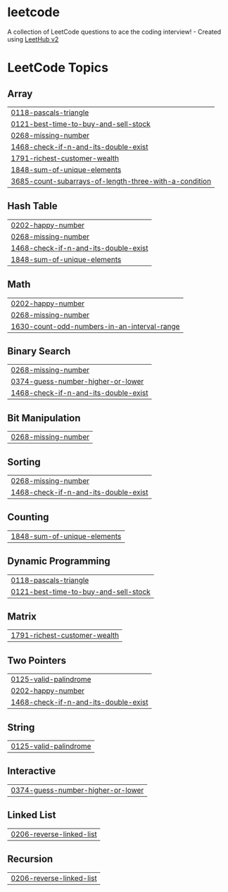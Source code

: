 # leetcode
A collection of LeetCode questions to ace the coding interview! - Created using [LeetHub v2](https://github.com/arunbhardwaj/LeetHub-2.0)

<!---LeetCode Topics Start-->
# LeetCode Topics
## Array
|  |
| ------- |
| [0118-pascals-triangle](https://github.com/ameerali2006/leetcode/tree/master/0118-pascals-triangle) |
| [0121-best-time-to-buy-and-sell-stock](https://github.com/ameerali2006/leetcode/tree/master/0121-best-time-to-buy-and-sell-stock) |
| [0268-missing-number](https://github.com/ameerali2006/leetcode/tree/master/0268-missing-number) |
| [1468-check-if-n-and-its-double-exist](https://github.com/ameerali2006/leetcode/tree/master/1468-check-if-n-and-its-double-exist) |
| [1791-richest-customer-wealth](https://github.com/ameerali2006/leetcode/tree/master/1791-richest-customer-wealth) |
| [1848-sum-of-unique-elements](https://github.com/ameerali2006/leetcode/tree/master/1848-sum-of-unique-elements) |
| [3685-count-subarrays-of-length-three-with-a-condition](https://github.com/ameerali2006/leetcode/tree/master/3685-count-subarrays-of-length-three-with-a-condition) |
## Hash Table
|  |
| ------- |
| [0202-happy-number](https://github.com/ameerali2006/leetcode/tree/master/0202-happy-number) |
| [0268-missing-number](https://github.com/ameerali2006/leetcode/tree/master/0268-missing-number) |
| [1468-check-if-n-and-its-double-exist](https://github.com/ameerali2006/leetcode/tree/master/1468-check-if-n-and-its-double-exist) |
| [1848-sum-of-unique-elements](https://github.com/ameerali2006/leetcode/tree/master/1848-sum-of-unique-elements) |
## Math
|  |
| ------- |
| [0202-happy-number](https://github.com/ameerali2006/leetcode/tree/master/0202-happy-number) |
| [0268-missing-number](https://github.com/ameerali2006/leetcode/tree/master/0268-missing-number) |
| [1630-count-odd-numbers-in-an-interval-range](https://github.com/ameerali2006/leetcode/tree/master/1630-count-odd-numbers-in-an-interval-range) |
## Binary Search
|  |
| ------- |
| [0268-missing-number](https://github.com/ameerali2006/leetcode/tree/master/0268-missing-number) |
| [0374-guess-number-higher-or-lower](https://github.com/ameerali2006/leetcode/tree/master/0374-guess-number-higher-or-lower) |
| [1468-check-if-n-and-its-double-exist](https://github.com/ameerali2006/leetcode/tree/master/1468-check-if-n-and-its-double-exist) |
## Bit Manipulation
|  |
| ------- |
| [0268-missing-number](https://github.com/ameerali2006/leetcode/tree/master/0268-missing-number) |
## Sorting
|  |
| ------- |
| [0268-missing-number](https://github.com/ameerali2006/leetcode/tree/master/0268-missing-number) |
| [1468-check-if-n-and-its-double-exist](https://github.com/ameerali2006/leetcode/tree/master/1468-check-if-n-and-its-double-exist) |
## Counting
|  |
| ------- |
| [1848-sum-of-unique-elements](https://github.com/ameerali2006/leetcode/tree/master/1848-sum-of-unique-elements) |
## Dynamic Programming
|  |
| ------- |
| [0118-pascals-triangle](https://github.com/ameerali2006/leetcode/tree/master/0118-pascals-triangle) |
| [0121-best-time-to-buy-and-sell-stock](https://github.com/ameerali2006/leetcode/tree/master/0121-best-time-to-buy-and-sell-stock) |
## Matrix
|  |
| ------- |
| [1791-richest-customer-wealth](https://github.com/ameerali2006/leetcode/tree/master/1791-richest-customer-wealth) |
## Two Pointers
|  |
| ------- |
| [0125-valid-palindrome](https://github.com/ameerali2006/leetcode/tree/master/0125-valid-palindrome) |
| [0202-happy-number](https://github.com/ameerali2006/leetcode/tree/master/0202-happy-number) |
| [1468-check-if-n-and-its-double-exist](https://github.com/ameerali2006/leetcode/tree/master/1468-check-if-n-and-its-double-exist) |
## String
|  |
| ------- |
| [0125-valid-palindrome](https://github.com/ameerali2006/leetcode/tree/master/0125-valid-palindrome) |
## Interactive
|  |
| ------- |
| [0374-guess-number-higher-or-lower](https://github.com/ameerali2006/leetcode/tree/master/0374-guess-number-higher-or-lower) |
## Linked List
|  |
| ------- |
| [0206-reverse-linked-list](https://github.com/ameerali2006/leetcode/tree/master/0206-reverse-linked-list) |
## Recursion
|  |
| ------- |
| [0206-reverse-linked-list](https://github.com/ameerali2006/leetcode/tree/master/0206-reverse-linked-list) |
<!---LeetCode Topics End-->